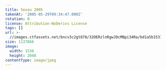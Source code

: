```yaml
---
title: Sexau 2005
takenAt: '2005-05-29T09:34:47.000Z'
rotation: 0
license: Attribution-NoDerivs License
tags: []
url: >-
  //images.ctfassets.net/bncv3c2gt878/32OERzlnRgwJDcMBpi34Ra/bd1a5b1537b6f4043193f42047f6d349/sexau-2005_4560329526_o
size: 1137866
image:
  width: 1536
  height: 2048
contentType: image/jpeg
---
```



